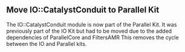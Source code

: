 ## Move IO::CatalystConduit to Parallel Kit

The IO::CatalystConduit module is now part of the Parallel Kit. It was previously part
of the IO Kit but had to be moved due to the added dependencies of ParallelCore and FiltersAMR
This removes the cycle between the IO and Parallel kits.
